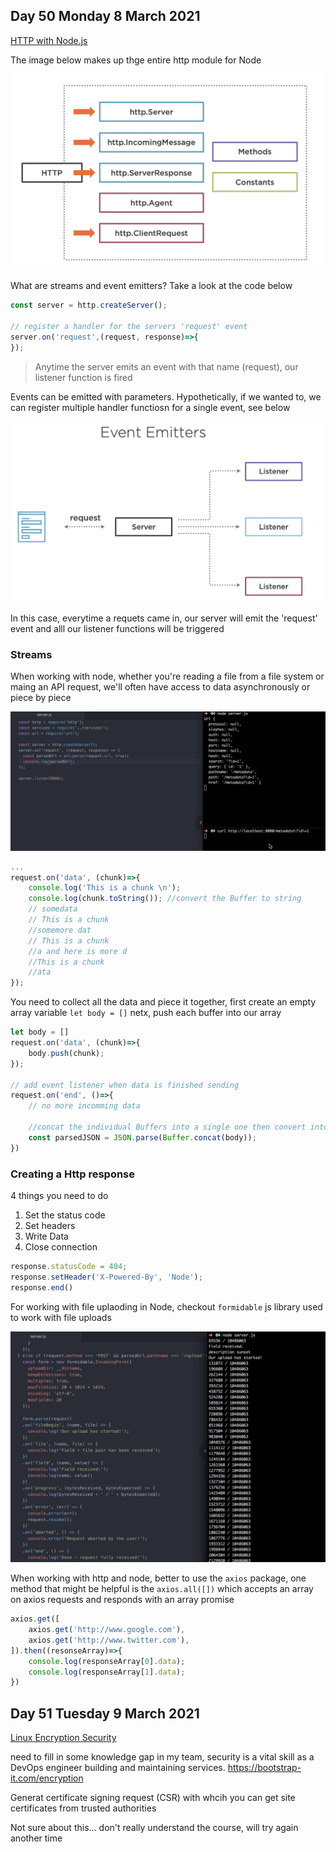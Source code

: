 ## Day 50 Monday 8 March 2021

[HTTP with Node.js](https://app.pluralsight.com/library/courses/http-with-nodejs/table-of-contents)

The image below makes up thge entire http module for Node

![Http module](https://github.com/EOjeah/100DaysOfCode/blob/main/8-wk/images/http_module.png)

What are streams and event emitters? Take a look at the code below
```javascript
const server = http.createServer();

// register a handler for the servers 'request' event
server.on('request',(request, response)=>{
}); 

```
> Anytime the server emits an event with that name (request), our listener function is fired

Events can be emitted with parameters. Hypothetically, if we wanted to, we can register multiple handler functiosn for a single event, see below

![Event emitters](https://github.com/EOjeah/100DaysOfCode/blob/main/8-wk/images/event_emitters.png)

In this case, everytime a requets came in, our server will emit the 'request' event and alll our listener functions will be triggered

### Streams
When working with node, whether you're reading a file from a file system or maing an API request, we'll often have access to data asynchronously or piece by piece

![Node url](https://github.com/EOjeah/100DaysOfCode/blob/main/8-wk/images/url_module.png)

```javascript
...
request.on('data', (chunk)=>{
    console.log('This is a chunk \n');
    console.log(chunk.toString()); //convert the Buffer to string
    // somedata 
    // This is a chunk
    //somemore dat
    // This is a chunk
    //a and here is more d
    //This is a chunk 
    //ata
});
```
You need to collect all the data and piece it together, first create an empty array variable
`let body = []` netx, push each buffer into our array

```javascript
let body = []
request.on('data', (chunk)=>{
    body.push(chunk);
});

// add event listener when data is finished sending
request.on('end', ()=>{
    // no more incomming data

    //concat the individual Buffers into a single one then convert into a javascipt object with JSON.parse
    const parsedJSON = JSON.parse(Buffer.concat(body));
})
```

### Creating a Http response
4 things you need to do
1. Set the status code
2. Set headers
3. Write Data
4. Close connection

```javascript
response.statusCode = 404;
response.setHeader('X-Powered-By', 'Node');
response.end()
```

For working with file uplaoding in Node, checkout `formidable` js library used to work with file uploads

![Sungle file upload](https://github.com/EOjeah/100DaysOfCode/blob/main/8-wk/images/single_file_upload.png)

When working with http and node, better to use the `axios` package,
one method that might be helpful is the `axios.all([])` which accepts an array on axios requests and responds with an array promise

```javascript
axios.get([
    axios.get('http://www.google.com'),
    axios.get('http://www.twitter.com'),
]).then((resonseArray)=>{
    console.log(responseArray[0].data);
    console.log(responseArray[1].data);
})
```

## Day 51 Tuesday 9 March 2021

[Linux Encryption Security](https://app.pluralsight.com/library/courses/linux-encryption-security-lpic-3-303/table-of-contents)

need to fill in some knowledge gap in my team, security is a vital skill as a DevOps engineer building and maintaining services. 
https://bootstrap-it.com/encryption

Generat certificate signing request (CSR) with whcih you can get site certificates from trusted authorities

Not sure about this... don't really understand the course, will try again another time